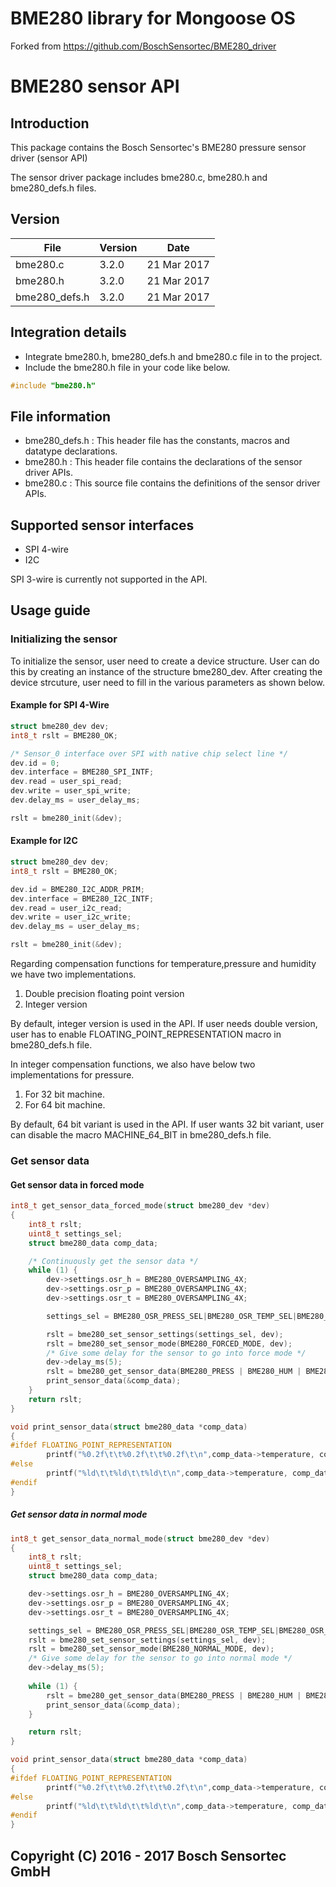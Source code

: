 # BME280 library for Mongoose OS

Forked from https://github.com/BoschSensortec/BME280_driver

# BME280 sensor API
## Introduction
This package contains the Bosch Sensortec's BME280 pressure sensor driver (sensor API)

The sensor driver package includes bme280.c, bme280.h and bme280_defs.h files.

## Version
File | Version | Date
-----|---------|-----
bme280.c |  3.2.0     | 21 Mar 2017
bme280.h |  3.2.0     | 21 Mar 2017
bme280_defs.h |  3.2.0     | 21 Mar 2017

## Integration details
* Integrate bme280.h, bme280_defs.h and bme280.c file in to the project.
* Include the bme280.h file in your code like below.
``` c
#include "bme280.h"
```

## File information
* bme280_defs.h : This header file has the constants, macros and datatype declarations.
* bme280.h : This header file contains the declarations of the sensor driver APIs.
* bme280.c : This source file contains the definitions of the sensor driver APIs.

## Supported sensor interfaces
* SPI 4-wire
* I2C

SPI 3-wire is currently not supported in the API.
## Usage guide
### Initializing the sensor
To initialize the sensor, user need to create a device structure. User can do this by 
creating an instance of the structure bme280_dev. After creating the device strcuture, user 
need to fill in the various parameters as shown below.

#### Example for SPI 4-Wire
``` c
struct bme280_dev dev;
int8_t rslt = BME280_OK;

/* Sensor_0 interface over SPI with native chip select line */
dev.id = 0;
dev.interface = BME280_SPI_INTF;
dev.read = user_spi_read;
dev.write = user_spi_write;
dev.delay_ms = user_delay_ms;

rslt = bme280_init(&dev);
```
#### Example for I2C
``` c
struct bme280_dev dev;
int8_t rslt = BME280_OK;

dev.id = BME280_I2C_ADDR_PRIM;
dev.interface = BME280_I2C_INTF;
dev.read = user_i2c_read;
dev.write = user_i2c_write;
dev.delay_ms = user_delay_ms;

rslt = bme280_init(&dev);
```
Regarding compensation functions for temperature,pressure and humidity we have two implementations.
1) Double precision floating point version
2) Integer version

By default, integer version is used in the API. If user needs double version, user has to
enable FLOATING_POINT_REPRESENTATION macro in bme280_defs.h file.

In integer compensation functions, we also have below two implementations for pressure.
1) For 32 bit machine.
2) For 64 bit machine.

By default, 64 bit variant is used in the API. If user wants 32 bit variant, user can disable the
macro MACHINE_64_BIT in bme280_defs.h file.

### Get sensor data
#### Get sensor data in forced mode

``` c
int8_t get_sensor_data_forced_mode(struct bme280_dev *dev)
{
	int8_t rslt;
	uint8_t settings_sel;
	struct bme280_data comp_data;

	/* Continuously get the sensor data */
	while (1) {
		dev->settings.osr_h = BME280_OVERSAMPLING_4X;
		dev->settings.osr_p = BME280_OVERSAMPLING_4X;
		dev->settings.osr_t = BME280_OVERSAMPLING_4X;

		settings_sel = BME280_OSR_PRESS_SEL|BME280_OSR_TEMP_SEL|BME280_OSR_HUM_SEL;

		rslt = bme280_set_sensor_settings(settings_sel, dev);
		rslt = bme280_set_sensor_mode(BME280_FORCED_MODE, dev);
		/* Give some delay for the sensor to go into force mode */
		dev->delay_ms(5);
		rslt = bme280_get_sensor_data(BME280_PRESS | BME280_HUM | BME280_TEMP, &comp_data, dev);
		print_sensor_data(&comp_data);
	}
	return rslt;
}

void print_sensor_data(struct bme280_data *comp_data)
{
#ifdef FLOATING_POINT_REPRESENTATION
		printf("%0.2f\t\t%0.2f\t\t%0.2f\t\n",comp_data->temperature, comp_data->pressure, comp_data->humidity);
#else
		printf("%ld\t\t%ld\t\t%ld\t\n",comp_data->temperature, comp_data->pressure, comp_data->humidity);
#endif
}

```
##### Get sensor data in normal mode
``` c
int8_t get_sensor_data_normal_mode(struct bme280_dev *dev)
{
	int8_t rslt;
	uint8_t settings_sel;
	struct bme280_data comp_data;

	dev->settings.osr_h = BME280_OVERSAMPLING_4X;
	dev->settings.osr_p = BME280_OVERSAMPLING_4X;
	dev->settings.osr_t = BME280_OVERSAMPLING_4X;

	settings_sel = BME280_OSR_PRESS_SEL|BME280_OSR_TEMP_SEL|BME280_OSR_HUM_SEL;
	rslt = bme280_set_sensor_settings(settings_sel, dev);
	rslt = bme280_set_sensor_mode(BME280_NORMAL_MODE, dev);
	/* Give some delay for the sensor to go into normal mode */
	dev->delay_ms(5);
	
	while (1) {
		rslt = bme280_get_sensor_data(BME280_PRESS | BME280_HUM | BME280_TEMP, &comp_data, dev);
		print_sensor_data(&comp_data);
	}

	return rslt;
}

void print_sensor_data(struct bme280_data *comp_data)
{
#ifdef FLOATING_POINT_REPRESENTATION
		printf("%0.2f\t\t%0.2f\t\t%0.2f\t\n",comp_data->temperature, comp_data->pressure, comp_data->humidity);
#else
		printf("%ld\t\t%ld\t\t%ld\t\n",comp_data->temperature, comp_data->pressure, comp_data->humidity);
#endif
}
```

## Copyright (C) 2016 - 2017 Bosch Sensortec GmbH